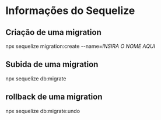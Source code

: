 # Informações do Sequelize

## Criação de uma migration
npx sequelize migration:create --name=*INSIRA O NOME AQUI*

## Subida de uma migration
npx sequelize db:migrate

## rollback de uma migration
npx sequelize db:migrate:undo 